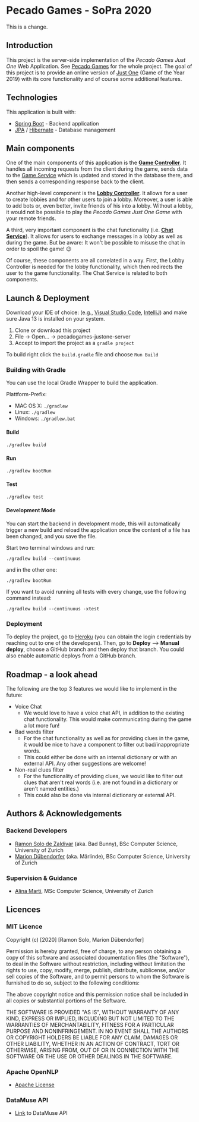 # Pecado Games - SoPra 2020

This is a change.

## Introduction
This project is the server-side implementation of the *Pecado Games Just One* Web Application. See [Pecado Games](https://github.com/PecadoGames) for the whole project.
The goal of this project is to provide an online version of [Just One](https://justone-the-game.com) (Game of the Year 2019) with its core functionality and of course some additional features.

## Technologies
This application is built with:
  - [Spring Boot](https://spring.io/projects/spring-boot) - Backend application
  - [JPA](https://www.oracle.com/java/technologies/persistence-jsp.html) / [Hibernate](https://hibernate.org) - Database management
  
## Main components
One of the main components of this application is the [**Game Controller**](https://github.com/PecadoGames/pecadogames-justone-server/blob/master/src/main/java/ch/uzh/ifi/seal/soprafs20/controller/GameController.java).
It handles all incoming requests from the client during the game, sends data to the [Game Service](https://github.com/PecadoGames/pecadogames-justone-server/blob/master/src/main/java/ch/uzh/ifi/seal/soprafs20/service/GameService.java)
which is updated and stored in the database there, and then sends a corresponding response back to the client.

Another high-level component is the [**Lobby Controller**](https://github.com/PecadoGames/pecadogames-justone-server/blob/master/src/main/java/ch/uzh/ifi/seal/soprafs20/controller/LobbyController.java).
It allows for a user to create lobbies and for other users to join a lobby. Moreover, a user is able to add bots or, even better, invite friends of his into a lobby. Without a lobby, it would not be possible to play the *Pecado Games Just One Game*
with your remote friends.

A third, very important component is the chat functionality (i.e. [**Chat Service**](https://github.com/PecadoGames/pecadogames-justone-server/blob/master/src/main/java/ch/uzh/ifi/seal/soprafs20/service/ChatService.java)).
It allows for users to exchange messages in a lobby as well as during the game. But be aware: It won't be possible to misuse the chat in order to spoil the game! :wink:

Of course, these components are all correlated in a way. First, the Lobby Controller is needed for the lobby functionality, which then redirects the user to the game functionality. The Chat Service is related to both components.

## Launch & Deployment
Download your IDE of choice: (e.g., [Visual Studio Code](https://code.visualstudio.com), [IntelliJ](https://www.jetbrains.com/idea/download/)) and make sure Java 13 is installed on your system.

1. Clone or download this project
2. File -> Open... -> pecadogames-justone-server
2. Accept to import the project as a `gradle project`

To build right click the `build.gradle` file and choose `Run Build`

### Building with Gradle

You can use the local Gradle Wrapper to build the application.

Plattform-Prefix:

-   MAC OS X: `./gradlew`
-   Linux: `./gradlew`
-   Windows: `./gradlew.bat`

#### Build

```bash
./gradlew build
```

#### Run

```bash
./gradlew bootRun
```

#### Test

```bash
./gradlew test
```

#### Development Mode

You can start the backend in development mode, this will automatically trigger a new build and reload the application
once the content of a file has been changed, and you save the file.

Start two terminal windows and run:

`./gradlew build --continuous`

and in the other one:

`./gradlew bootRun`

If you want to avoid running all tests with every change, use the following command instead:

`./gradlew build --continuous -xtest`

### Deployment
To deploy the project, go to [Heroku](https://dashboard.heroku.com/apps/sopra-fs20-group-04-server) (you can obtain the login credentials by reaching out to one of the developers).
Then, go to **Deploy** --> **Manual deploy**, choose a GitHub branch and then deploy that branch. You could also enable automatic deploys from a GitHub branch.

## Roadmap - a look ahead
The following are the top 3 features we would like to implement in the future:
* Voice Chat
  * We would love to have a voice chat API, in addition to the existing chat functionality. This would make communicating
  during the game a lot more fun!
* Bad words filter
  * For the chat functionality as well as for providing clues in the game, it would be nice to
    have a component to filter out bad/inappropriate words.
  * This could either be done with an internal dictionary or with an external API. Any other suggestions are welcome!
* Non-real clues filter
  * For the functionality of providing clues, we would like to filter out clues that aren't real words
  (i.e. are not found in a dictionary or aren't named entities.)
  * This could also be done via internal dictionary or external API.

## Authors & Acknowledgements
### Backend Developers
 - [Ramon Solo de Zaldivar](https://github.com/solodezaldivar) (aka. Bad Bunny), BSc Computer Science, University of Zurich
 - [Marion Dübendorfer](https://github.com/tsunama) (aka. Märlinde), BSc Computer Science, University of Zurich
 
### Supervision & Guidance
- [Alina Marti](https://github.com/AlinaMarti), MSc Computer Science, University of Zurich

## Licences
### MIT Licence
Copyright (c) [2020] [Ramon Solo, Marion Dübendorfer]

Permission is hereby granted, free of charge, to any person obtaining a copy
of this software and associated documentation files (the "Software"), to deal
in the Software without restriction, including without limitation the rights
to use, copy, modify, merge, publish, distribute, sublicense, and/or sell
copies of the Software, and to permit persons to whom the Software is
furnished to do so, subject to the following conditions:

The above copyright notice and this permission notice shall be included in all
copies or substantial portions of the Software.

THE SOFTWARE IS PROVIDED "AS IS", WITHOUT WARRANTY OF ANY KIND, EXPRESS OR
IMPLIED, INCLUDING BUT NOT LIMITED TO THE WARRANTIES OF MERCHANTABILITY,
FITNESS FOR A PARTICULAR PURPOSE AND NONINFRINGEMENT. IN NO EVENT SHALL THE
AUTHORS OR COPYRIGHT HOLDERS BE LIABLE FOR ANY CLAIM, DAMAGES OR OTHER
LIABILITY, WHETHER IN AN ACTION OF CONTRACT, TORT OR OTHERWISE, ARISING FROM,
OUT OF OR IN CONNECTION WITH THE SOFTWARE OR THE USE OR OTHER DEALINGS IN THE
SOFTWARE.

### Apache OpenNLP
- [Apache License](https://github.com/PecadoGames/pecadogames-justone-server/blob/master/LICENSE)

### DataMuse API
- [Link](http://www.datamuse.com/api/) to DataMuse API
